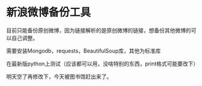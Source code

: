 # 新浪微博备份工具

目前只能备份原创微博，因为链接解析的是原创微博的链接，想备份其他微博的可以自己调整。

需要安装Mongodb，requests，BeautifulSoup库，其他为标准库

在最新版python上测试（应该都可以用，没啥特别的东西，print格式可能要改下）

明天空了再修改下，今天被图书馆赶出来了。